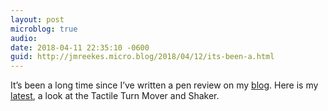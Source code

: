 ```yaml
---
layout: post
microblog: true
audio: 
date: 2018-04-11 22:35:10 -0600
guid: http://jmreekes.micro.blog/2018/04/12/its-been-a.html
---
```

It’s been a long time since I’ve written a pen review on my [blog](https://www.pensandplanes.com/). Here is my [latest](https://www.pensandplanes.com/2018/04/12/tactile-turn-mover-and-shaker-review), a look at the Tactile Turn Mover and Shaker. 
